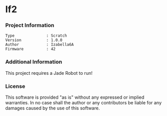 If2
================



### Project Information
```
Type              : Scratch
Version           : 1.0.0
Author            : Izabella6A
Firmware          : 42
```

### Additional Information
This project requires a Jade Robot to run!

### License
This software is provided "as is" without any expressed or implied warranties.  In no case shall the author or any contributors be liable for any damages caused by the use of this software.

